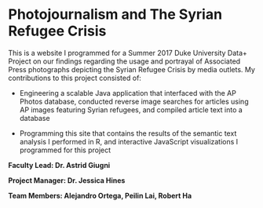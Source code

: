 # Photojournalism and The Syrian Refugee Crisis

This is a website I programmed for a Summer 2017 Duke University Data+ Project on our findings regarding the usage and portrayal of Associated Press photographs depicting the Syrian Refugee Crisis by media outlets. My contributions to this project consisted of:

- Engineering a scalable Java application that interfaced with the AP Photos database, conducted reverse image searches for articles using AP images featuring Syrian refugees, and compiled article text into a database

- Programming this site that contains the results of the semantic text analysis I performed in R, and interactive JavaScript visualizations I programmed for this project

__Faculty Lead: Dr. Astrid Giugni__

__Project Manager: Dr. Jessica Hines__

__Team Members: Alejandro Ortega, Peilin Lai, Robert Ha__
